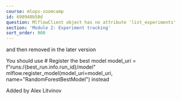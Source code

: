 ```yaml
---
course: mlops-zoomcamp
id: 690948b58d
question: MlflowClient object has no attribute 'list_experiments'
section: 'Module 2: Experiment tracking'
sort_order: 900
---
```


and then removed in the later version

You should use # Register the best model model_uri = f"runs:/{best_run.info.run_id}/model" mlflow.register_model(model_uri=model_uri, name="RandomForestBestModel") instead

Added by Alex Litvinov

